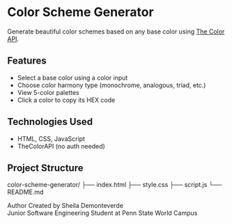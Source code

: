 # Color Scheme Generator

Generate beautiful color schemes based on any base color using [The Color API](https://www.thecolorapi.com/).

## Features
- Select a base color using a color input
- Choose color harmony type (monochrome, analogous, triad, etc.)
- View 5-color palettes
- Click a color to copy its HEX code

## Technologies Used
- HTML, CSS, JavaScript
- TheColorAPI (no auth needed)

## Project Structure
color-scheme-generator/
├── index.html
├── style.css
├── script.js
└── README.md

Author
Created by Sheila Demonteverde  
Junior Software Engineering Student at Penn State World Campus
